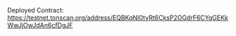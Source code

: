 Deployed Contract: https://testnet.tonscan.org/address/EQBKqNI0tyRt6CksP2OGdrF6CYqGEKkWwJjOwJdAn6cfDgJF
